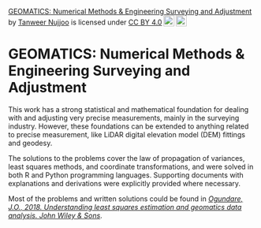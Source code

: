<p xmlns:cc="http://creativecommons.org/ns#" xmlns:dct="http://purl.org/dc/terms/"><a property="dct:title" rel="cc:attributionURL" href="https://github.com/STR-Nujjoo/Geomatics--Num-Meth-and-Eng-Surv-and-Adj">GEOMATICS: Numerical Methods & Engineering Surveying and Adjustment</a> by <a rel="cc:attributionURL dct:creator" property="cc:attributionName" href="https://github.com/STR-Nujjoo">Tanweer Nujjoo</a> is licensed under <a href="http://creativecommons.org/licenses/by/4.0/?ref=chooser-v1" target="_blank" rel="license noopener noreferrer" style="display:inline-block;">CC BY 4.0<img style="height:22px!important;margin-left:3px;vertical-align:text-bottom;" src="https://mirrors.creativecommons.org/presskit/icons/cc.svg?ref=chooser-v1"><img style="height:22px!important;margin-left:3px;vertical-align:text-bottom;" src="https://mirrors.creativecommons.org/presskit/icons/by.svg?ref=chooser-v1"></a></p>

# GEOMATICS: Numerical Methods & Engineering Surveying and Adjustment
This work has a strong statistical and mathematical foundation for dealing with and adjusting very precise measurements, mainly in the surveying industry. However, these foundations can be extended to anything related to precise measurement, like LiDAR digital elevation model (DEM) fittings and geodesy. 

The solutions to the problems cover the law of propagation of variances, least squares methods, and coordinate transformations, and were solved in both R and Python programming languages. Supporting documents with explanations and derivations were explicitly provided where necessary. 

Most of the problems and written solutions could be found in [*Ogundare, J.O., 2018. Understanding least squares estimation and geomatics data analysis. John Wiley & Sons*](https://books.google.co.za/books?id=hn9xDwAAQBAJ&lpg=PA13&ots=nqrk_IMUqm&dq=Understanding%20Least%20Squares%20Estimation%20and%20Geomatics%20Data%20Analysis&lr&pg=PP1#v=onepage&q=Understanding%20Least%20Squares%20Estimation%20and%20Geomatics%20Data%20Analysis&f=false).
